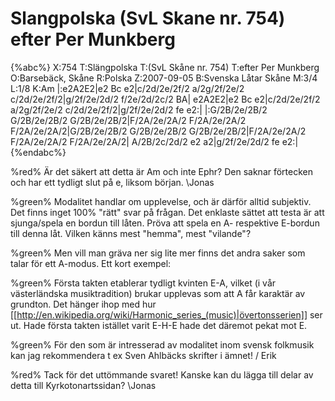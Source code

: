 # Slangpolska (SvL Skane nr. 754) efter Per Munkberg

{%abc%}
X:754
T:Slängpolska
T:(SvL Skåne nr. 754)
T:efter Per Munkberg
O:Barsebäck, Skåne
R:Polska
Z:2007-09-05
B:Svenska Låtar Skåne
M:3/4
L:1/8
K:Am
|:e2A2E2|e2 Bc e2|c/2d/2e/2f/2 a/2g/2f/2e/2 c/2d/2e/2f/2|g/2f/2e/2d/2 f/2e/2d/2c/2 BA|
e2A2E2|e2 Bc e2|c/2d/2e/2f/2 a/2g/2f/2e/2 c/2d/2e/2f/2|g/2f/2e/2d/2 fe e2:|
|:G/2B/2e/2B/2 G/2B/2e/2B/2 G/2B/2e/2B/2|F/2A/2e/2A/2 F/2A/2e/2A/2 F/2A/2e/2A/2|G/2B/2e/2B/2 G/2B/2e/2B/2 G/2B/2e/2B/2|F/2A/2e/2A/2 F/2A/2e/2A/2 F/2A/2e/2A/2|
A/2B/2c/2d/2 e2 a2|g/2f/2e/2d/2 fe e2:|
{%endabc%}

%red% Är det säkert att detta är Am och inte Ephr? Den saknar förtecken och har ett tydligt slut på e, liksom början.  \Jonas

%green% Modalitet handlar om upplevelse, och är därför alltid subjektiv. Det finns inget 100% "rätt" svar på frågan. Det enklaste sättet att testa är att sjunga/spela en bordun till låten. Pröva att spela en A- respektive E-bordun till denna låt. Vilken känns mest "hemma", mest "vilande"?

%green% Men vill man gräva ner sig lite mer finns det andra saker som talar för ett A-modus. Ett kort exempel:

%green% Första takten etablerar tydligt kvinten E-A, vilket (i vår västerländska musiktradition) brukar upplevas som att A får karaktär av grundton. Det hänger ihop med hur [[http://en.wikipedia.org/wiki/Harmonic_series_(music)|övertonsserien]] ser ut. Hade första takten istället varit E-H-E hade det däremot pekat mot E.

%green% För den som är intresserad av modalitet inom svensk folkmusik kan jag rekommendera t ex Sven Ahlbäcks skrifter i ämnet! / Erik

%red% Tack för det uttömmande svaret! Kanske kan du lägga  till delar av detta till Kyrkotonartssidan? \Jonas

